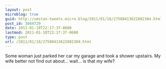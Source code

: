 ```yaml
---
layout: post
microblog: true
guid: http://vmstan-tweets.micro.blog/2011/01/18/27580413622882304.html
post_id: 3044729
date: 2011-01-18T22:17:37-0600
lastmod: 2011-01-18T22:17:37-0600
type: post
url: /2011/01/18/27580413622882304.html
---
```

Some woman just parked her car my garage and took a shower upstairs. My wife better not find out about... wait... is that my wife?
